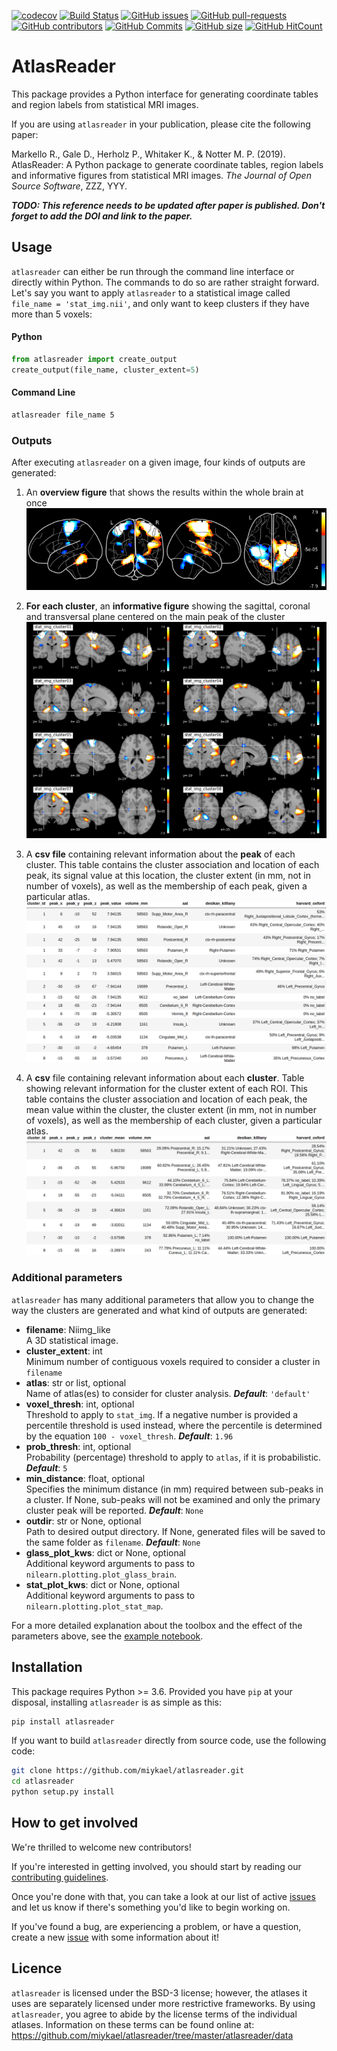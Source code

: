 [![codecov](https://codecov.io/gh/miykael/atlasreader/branch/master/graph/badge.svg)](https://codecov.io/gh/miykael/atlasreader)
[![Build Status](https://travis-ci.org/miykael/atlasreader.svg?branch=master)](https://travis-ci.org/miykael/atlasreader)
[![GitHub issues](https://img.shields.io/github/issues/miykael/atlasreader.svg)](https://github.com/miykael/atlasreader/issues/)
[![GitHub pull-requests](https://img.shields.io/github/issues-pr/miykael/atlasreader.svg)](https://github.com/miykael/atlasreader/pulls/)
[![GitHub contributors](https://img.shields.io/github/contributors/miykael/atlasreader.svg)](https://GitHub.com/miykael/atlasreader/graphs/contributors/)
[![GitHub Commits](https://github-basic-badges.herokuapp.com/commits/miykael/atlasreader.svg)](https://github.com/miykael/atlasreader/commits/master)
[![GitHub size](https://github-size-badge.herokuapp.com/miykael/atlasreader.svg)](https://github.com/miykael/atlasreader/archive/master.zip)
[![GitHub HitCount](http://hits.dwyl.io/miykael/atlasreader.svg)](http://hits.dwyl.io/miykael/atlasreader)

# AtlasReader

This package provides a Python interface for generating coordinate tables and region labels from statistical MRI images.

If you are using `atlasreader` in your publication, please cite the following paper:

Markello R., Gale D., Herholz P., Whitaker K., & Notter M. P. (2019). AtlasReader: A Python package to generate coordinate tables, region labels and informative figures from statistical MRI images. *The Journal of Open Source Software*, ZZZ, YYY.

***TODO: This reference needs to be updated after paper is published. Don't forget to add the DOI and link to the paper.***

## Usage

`atlasreader` can either be run through the command line interface or directly within Python. The commands to do so are rather straight forward. Let's say you want to apply `atlasreader` to a statistical image called `file_name = 'stat_img.nii'`, and only want to keep clusters if they have more than 5 voxels:

#### Python
```python
from atlasreader import create_output
create_output(file_name, cluster_extent=5)
```

#### Command Line
```bash
atlasreader file_name 5
```


### Outputs

After executing `atlasreader` on a given image, four kinds of outputs are generated:

1. An **overview figure** that shows the results within the whole brain at once  
   ![Overview Figure](paper/fig_overview_figure.png)

2. **For each cluster**, an **informative figure** showing the sagittal, coronal and transversal plane centered on the main peak of the cluster  
   ![Cluster Figure](paper/fig_cluster_figure.png)

3. A **csv file** containing relevant information about the **peak** of each cluster. This table contains the cluster association and location of each peak, its signal value at this location, the cluster extent (in mm, not in number of voxels), as well as the membership of each peak, given a particular atlas.  
   ![Table Peak](paper/table_peak.png)

4. A **csv** file containing relevant information about each **cluster**. Table showing relevant information for the cluster extent of each ROI. This table contains the cluster association and location of each peak, the mean value within the cluster, the cluster extent (in mm, not in number of voxels), as well as the membership of each cluster, given a particular atlas.  
   ![Table Cluster](paper/table_cluster.png)


### Additional parameters

`atlasreader` has many additional parameters that allow you to change the way the clusters are generated and what kind of outputs are generated:

- **filename**: Niimg_like  
    A 3D statistical image.
- **cluster_extent**: int  
    Minimum number of contiguous voxels required to consider a cluster in `filename`
- **atlas**: str or list, optional  
    Name of atlas(es) to consider for cluster analysis. ***Default***: `'default'`
- **voxel_thresh**: int, optional  
    Threshold to apply to `stat_img`. If a negative number is provided a
    percentile threshold is used instead, where the percentile is
    determined by the equation `100 - voxel_thresh`. ***Default***: `1.96`
- **prob_thresh**: int, optional  
    Probability (percentage) threshold to apply to `atlas`, if it is
    probabilistic. ***Default***: `5`
- **min_distance**: float, optional  
    Specifies the minimum distance (in mm) required between sub-peaks in a
    cluster. If None, sub-peaks will not be examined and only the primary
    cluster peak will be reported. ***Default***: `None`
- **outdir**: str or None, optional  
    Path to desired output directory. If None, generated files will be
    saved to the same folder as `filename`. ***Default***: `None`
- **glass_plot_kws**: dict or None, optional  
    Additional keyword arguments to pass to `nilearn.plotting.plot_glass_brain`.
- **stat_plot_kws**: dict or None, optional  
    Additional keyword arguments to pass to `nilearn.plotting.plot_stat_map`.

For a more detailed explanation about the toolbox and the effect of the parameters above, see the [example notebook](https://github.com/miykael/atlasreader/blob/master/notebooks/atlasreader.ipynb).


## Installation

This package requires Python >= 3.6. Provided you have `pip` at your disposal, 
installing `atlasreader` is as simple as this:

```bash
pip install atlasreader
```

If you want to build `atlasreader` directly from source code, use the 
following code:

```bash
git clone https://github.com/miykael/atlasreader.git
cd atlasreader
python setup.py install
```


## How to get involved

We're thrilled to welcome new contributors!

If you're interested in getting involved, you should start by reading our [contributing guidelines](CONTRIBUTING.md).

Once you're done with that, you can take a look at our list of active [issues](https://github.com/miykael/atlasreader/issues) and let us know if there's something you'd like to begin working on.

If you've found a bug, are experiencing a problem, or have a question, create a new [issue](https://github.com/miykael/atlasreader/issues) with some information about it!


## Licence

`atlasreader` is licensed under the BSD-3 license; however, the atlases it uses 
are separately licensed under more restrictive frameworks.
By using `atlasreader`, you agree to abide by the license terms of the
individual atlases. Information on these terms can be found online at:
https://github.com/miykael/atlasreader/tree/master/atlasreader/data
